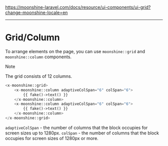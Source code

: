 https://moonshine-laravel.com/docs/resource/ui-components/ui-grid?change-moonshine-locale=en

------
# Grid/Column

To arrange elements on the page, you can use `moonshine::grid` and `moonshine::column` components.

> [!NOTE]
> The grid consists of 12 columns.

```php
<x-moonshine::grid>
    <x-moonshine::column adaptiveColSpan="6" colSpan="6">
        {{ fake()->text() }}
    </x-moonshine::column>
    <x-moonshine::column adaptiveColSpan="6" colSpan="6">
        {{ fake()->text() }}
    </x-moonshine::column>
</x-moonshine::grid>
```



`adaptiveColSpan` - the number of columns that the block occupies for screen sizes up to 1280px.
`colSpan` - the number of columns that the block occupies for screen sizes of 1280px or more.




